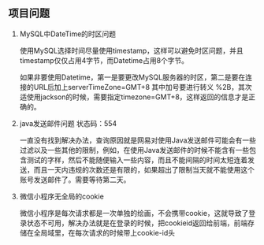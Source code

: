 ## 项目问题

1. MySQL中DateTime的时区问题

   使用MySQL选择时间尽量使用timestamp，这样可以避免时区问题，并且timestamp仅仅占用4字节，而Datetime占用8个字节。

   如果非要使用Datetime，第一是要更改MySQL服务器的时区，第二是要在连接的URL后加上serverTimeZone=GMT+8 其中加号要进行转义 %2B，其次适使用jackson的时候，需要指定timezone=GMT+8，这样返回的信息才是正确的。

2. java发送邮件问题 状态码：554

   一直没有找到解决办法，查询原因就是网易对使用Java发送邮件可能会有一些过滤以及一些其他的限制，例如，在使用Java发送邮件的时候不能含有一些包含测试的字样，然后不能随便输入一些内容，而且不能间隔的时间太短连着发送，而且一天内违规的次数还是有限的，如果超出了限制当天就不能使用这个账号发送邮件了。需要等待第二天。

3. 微信小程序无全局的cookie

   微信小程序是每次请求都是一次单独的绘画，不会携带cookie，这就导致了登录状态不可用，解决办法就是在登录的时候，把cookieid返回给前端，前端存储在全局域里，在每次请求的时候带上cookie-id头

